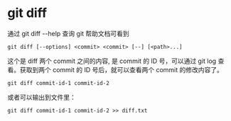 # git diff 

通过 git diff --help 查询 git 帮助文档可看到

	git diff [--options] <commit> <commit> [--] [<path>...]
	
这个是 diff 两个 commit 之间的内容, 是 commit 的 ID 号，可以通过 git log 查看。获取到两个 commit 的 ID 号后，就可以查看两个 commit 的修改内容了。

	git diff commit-id-1 commit-id-2 
	
或者可以输出到文件里：

	git diff commit-id-1 commit-id-2 >> diff.txt
	